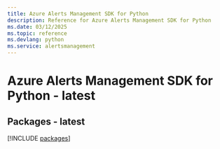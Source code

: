 ```yaml
---
title: Azure Alerts Management SDK for Python
description: Reference for Azure Alerts Management SDK for Python
ms.date: 03/12/2025
ms.topic: reference
ms.devlang: python
ms.service: alertsmanagement
---
```

# Azure Alerts Management SDK for Python - latest
## Packages - latest
[!INCLUDE [packages](alerts-management-index.md)]